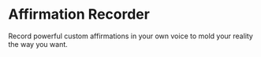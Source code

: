 # Affirmation Recorder
Record powerful custom affirmations in your own voice to mold your reality the way you want.